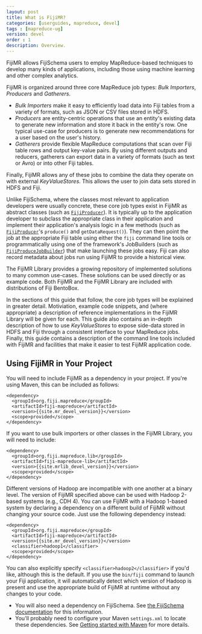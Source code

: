 ```yaml
---
layout: post
title: What is FijiMR?
categories: [userguides, mapreduce, devel]
tags : [mapreduce-ug]
version: devel
order : 1
description: Overview.
---
```


FijiMR allows FijiSchema users to employ MapReduce-based techniques to develop many kinds of
applications, including those using machine learning and other complex analytics.

FijiMR is organized around three core MapReduce job types: _Bulk Importers_, _Producers_ and
_Gatherers_.

 * _Bulk Importers_ make it easy to efficiently load data into Fiji tables from a variety of
   formats, such as JSON or CSV files stored in HDFS.
 * _Producers_ are entity-centric operations that use an entity's existing data to generate new
   information and store it back in the entity's row. One typical use-case for producers is to
   generate new recommendations for a user based on the user's history.
 * _Gatherers_ provide flexible MapReduce computations that scan over Fiji table rows and output
   key-value pairs. By using different outputs and reducers, gatherers can export data in a variety
   of formats (such as text or Avro) or into other Fiji tables.

Finally, FijiMR allows any of these jobs to combine the data they operate on with external
_KeyValueStores_. This allows the user to join data sets stored in HDFS and Fiji.

Unlike FijiSchema, where the classes most relevant to application developers were usually concrete,
these core job types exist in FijiMR as abstract classes (such as
[`FijiProducer`]({{site.api_mr_devel}}/produce/FijiProducer.html)). It is typically up to the
application developer to subclass the appropriate class in their application and implement their
application's analysis logic in a few methods (such as
[`FijiProducer`]({{site.api_mr_devel}}/produce/FijiProducer.html)'s `produce()` and
`getDataRequest()`). They can then point the job at the appropriate Fiji table using either the
`fiji` command line tools or programmatically using one of the framework's JobBuilders (such as
[`FijiProduceJobBuilder`]({{site.api_mr_devel}}/produce/FijiProduceJobBuilder.html)) that make
launching these jobs easy.  Fiji can also record metadata about jobs run using FijiMR to provide
a historical view.

The FijiMR Library provides a growing repository of implemented solutions to many common use-cases.
These solutions can be used directly or as example code. Both FijiMR and the FijiMR Library are
included with distributions of Fiji BentoBox.

In the sections of this guide that follow, the core job types will be explained in greater detail.
Motiviation, example code snippets, and (where appropriate) a description of reference
implementations in the FijiMR Library will be given for each. This guide also contains an in-depth
description of how to use  _KeyValueStores_ to expose side-data stored in HDFS and Fiji through a
consistent interface to your MapReduce jobs. Finally, this guide contains a description of the
command line tools included with FijiMR and facilities that make it easier to test FijiMR
application code.

## Using FijiMR in Your Project

You will need to include FijiMR as a dependency in your project. If you're
using Maven, this can be included as follows:

    <dependency>
      <groupId>org.fiji.mapreduce</groupId>
      <artifactId>fiji-mapreduce</artifactId>
      <version>{{site.mr_devel_version}}</version>
      <scope>provided</scope>
    </dependency>

If you want to use bulk importers or other classes in the FijiMR Library, you will
need to include:

    <dependency>
      <groupId>org.fiji.mapreduce.lib</groupId>
      <artifactId>fiji-mapreduce-lib</artifactId>
      <version>{{site.mrlib_devel_version}}</version>
      <scope>provided</scope>
    </dependency>

Different versions of Hadoop are incompatible with one another at a binary level. The version
of FijiMR specified above can be used with Hadoop 2-based systems (e.g., CDH 4). You can use
FijiMR with a Hadoop 1-based system by declaring a dependency on a different build of FijiMR
without changing your source code. Just use the following dependency instead:

    <dependency>
      <groupId>org.fiji.mapreduce</groupId>
      <artifactId>fiji-mapreduce</artifactId>
      <version>{{site.mr_devel_version}}</version>
      <classifier>hadoop1</classifier>
      <scope>provided</scope>
    </dependency>

You can also explicitly specify `<classifier>hadoop2</classifier>` if you'd like, although
this is the default. If you use the `bin/fiji` command to launch your Fiji application,
it will automatically detect which version of Hadoop is present and use the appropriate
build of FijiMR at runtime without any changes to your code.

* You will also need a dependency on FijiSchema. See [the FijiSchema
  documentation]({{site.userguide_schema_devel}}/fiji-schema-overview/) for this information.
* You'll probably need to configure your Maven `settings.xml` to locate these dependencies.
  See [Getting started with Maven](http://www.fiji.org/get-started-with-maven)
  for more details.
